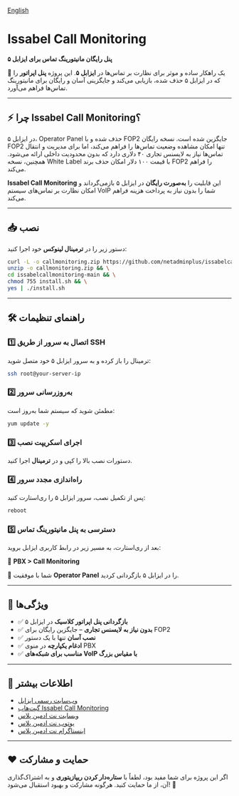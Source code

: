 [English](https://github.com/netadminplus/issabelcallmonitoring/blob/main/README.md)
# Issabel Call Monitoring
**پنل رایگان مانیتورینگ تماس برای ایزابل ۵**

🚀 یک راهکار ساده و موثر برای نظارت بر تماس‌ها در **ایزابل ۵**. این پروژه **پنل اپراتور** را که در ایزابل ۵ حذف شده، بازیابی می‌کند و جایگزینی آسان و رایگان برای مانیتورینگ تماس‌ها فراهم می‌آورد.

---

## ⚡ چرا Issabel Call Monitoring؟
در ایزابل ۵، Operator Panel حذف شده و با FOP2 جایگزین شده است. نسخه رایگان FOP2 تنها امکان مشاهده وضعیت تماس‌ها را فراهم می‌کند، اما برای مدیریت و انتقال تماس‌ها نیاز به لایسنس تجاری ۴۰ دلاری دارد که بدون محدودیت داخلی ارائه می‌شود. همچنین، نسخه White Label با قیمت ۱۰۰ دلار امکان حذف برند FOP2 را فراهم می‌کند.

**Issabel Call Monitoring** این قابلیت را **به‌صورت رایگان** در ایزابل ۵ بازمی‌گرداند و امکان نظارت بر تماس‌های سیستم VoIP شما را بدون نیاز به پرداخت هزینه فراهم می‌کند.

---

## 📥 نصب

دستور زیر را در **ترمینال لینوکس** خود اجرا کنید:

```sh
curl -L -o callmonitoring.zip https://github.com/netadminplus/issabelcallmonitoring/archive/main.zip && \
unzip -o callmonitoring.zip && \
cd issabelcallmonitoring-main && \
chmod 755 install.sh && \
yes | ./install.sh
```

---

## 🛠️ راهنمای تنظیمات

### 1️⃣ اتصال به سرور از طریق SSH
ترمینال را باز کرده و به سرور ایزابل ۵ خود متصل شوید:

```sh
ssh root@your-server-ip
```

### 2️⃣ به‌روزرسانی سرور
مطمئن شوید که سیستم شما به‌روز است:

```sh
yum update -y
```

### 3️⃣ اجرای اسکریپت نصب
دستورات نصب بالا را کپی و در **ترمینال** اجرا کنید.

### 4️⃣ راه‌اندازی مجدد سرور
پس از تکمیل نصب، سرور ایزابل ۵ را ری‌استارت کنید:

```sh
reboot
```

### 5️⃣ دسترسی به پنل مانیتورینگ تماس
بعد از ری‌استارت، به مسیر زیر در رابط کاربری ایزابل بروید:

📍 **PBX > Call Monitoring**

🎉 شما با موفقیت **Operator Panel** را در ایزابل ۵ بازگردانی کردید.

---

## 📌 ویژگی‌ها

- ✅ **بازگردانی پنل اپراتور کلاسیک** در ایزابل ۵
- ✅ **بدون نیاز به لایسنس تجاری** – جایگزین رایگان برای FOP2
- ✅ **نصب آسان** تنها با یک دستور
- ✅ **ادغام یکپارچه** در منوی PBX
- ✅ **مناسب برای شبکه‌های VoIP با مقیاس بزرگ**

---

## 🔗 اطلاعات بیشتر

- [وب‌سایت رسمی ایزابل](https://www.issabel.org/)
- [گیت‌هاب Issabel Call Monitoring](https://github.com/netadminplus/issabelcallmonitoring)
- [وبسایت نت ادمین پلاس](https://netadminplus.com)
- [یوتوب نت ادمین پلاس](https://youtube.com/netadminplus)
- [اینستاگرام نت ادمین پلاس](https://instagram.com/netadminplus)


---

## ❤️ حمایت و مشارکت
اگر این پروژه برای شما مفید بود، لطفاً با **ستاره‌دار کردن ریپازیتوری** و به اشتراک‌گذاری آن، از ما حمایت کنید. هرگونه مشارکت و بهبود استقبال می‌شود! 🚀

